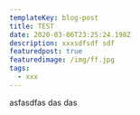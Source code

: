 ```yaml
---
templateKey: blog-post
title: TEST
date: 2020-03-06T23:25:24.198Z
description: xxxsdfsdf sdf
featuredpost: true
featuredimage: /img/ff.jpg
tags:
  - xxx
---
```

asfasdfas das das